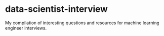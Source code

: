 # data-scientist-interview
My compilation of interesting questions and resources for machine learning engineer interviews.
